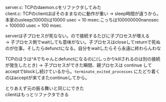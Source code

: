 server.c: TCPのdaemon.cをリファクタしてみた  
client.c: TCPのclientほぼそのままなのに動作が重い
→ sleep時間が違うから。本家のusleep(10000)は10000 usec = 10 msec.こっちは100000000nanosec = 100000 usec = 100 msec.

serverは子プロセスが死なない。ので接続するたびに子プロセスが増える  
→ 子プロセス側でwaitしても意味がない。子プロセスはcloseしてreturnで死ぬのが仕事。そしたらdefunctになる。自分をwaitしたらそら永遠に終わらんわな

TCPのほうは^Aでちゃんとdefunctになるのに(しっかりkillされるのは別の接続が発生したとき)
→ 子プロセスができた瞬間、親プロセスは continue してacceptでblockし続けているから。`terminate_exited_processes` にたどり着くのはacceptが来てまたcontinueしてから。

とりあえず元の振る舞いと同じにできた  
clientはもっとリファクタできる
